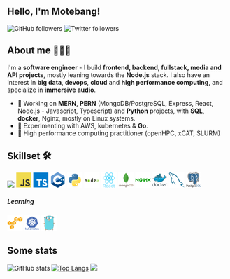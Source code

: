 ## Hello, I'm Motebang!

![GitHub followers](https://img.shields.io/github/followers/lebusa?style=social)
![Twitter followers](https://img.shields.io/twitter/follow/sirfongfong?style=social)

## About me 👨🏽‍💻    

I'm a **software engineer** - I build **frontend, backend, fullstack, media and API projects**, mostly leaning towards the **Node.js** stack. I also have an interest in **big data**, **devops**, **cloud** and **high performance computing**, and specialize in **immersive audio**.

- 🔭 Working on **MERN**, **PERN** (MongoDB/PostgreSQL, Express, React, Node.js - Javascript, Typescript) and **Python** projects, with **SQL**, **docker**, Nginx, mostly on Linux systems.
- 🌱 Experimenting with AWS, kubernetes &amp; **Go**.
- 🚀 High performance computing practitioner (openHPC, xCAT, SLURM) 


## Skillset 🛠️
<img src="https://img.icons8.com/ios/35/000000/audio-wave--v2.png"/> <img src="https://github.com/devicons/devicon/blob/master/icons/javascript/javascript-original.svg" alt="JavaScript"  height="35" /> <img src="https://github.com/devicons/devicon/blob/master/icons/typescript/typescript-original.svg" alt="TypeScript"  height="35" /> <img src="https://github.com/devicons/devicon/blob/master/icons/cplusplus/cplusplus-original.svg" alt="C++"  height="35" />  <img src="https://github.com/devicons/devicon/blob/master/icons/python/python-original.svg" alt="Python"  height="35" /> <img src="https://github.com/devicons/devicon/blob/master/icons/nodejs/nodejs-original-wordmark.svg" alt="Node.js"  height="35" /> <img src="https://github.com/devicons/devicon/blob/master/icons/react/react-original-wordmark.svg" alt="React.js"  height="35" /> <img src="https://github.com/devicons/devicon/blob/master/icons/mongodb/mongodb-original-wordmark.svg" alt="mongodb" height="35" />  <img src="https://github.com/devicons/devicon/blob/master/icons/nginx/nginx-original.svg" alt="nginx" height="35" /> <img src="https://github.com/devicons/devicon/blob/master/icons/docker/docker-original-wordmark.svg" alt="docker" height="35" /> <img src="https://github.com/devicons/devicon/blob/master/icons/mysql/mysql-plain.svg" alt="docker" height="35" /> <img src="https://github.com/devicons/devicon/blob/master/icons/postgresql/postgresql-original-wordmark.svg" alt="postgresql" height="35" />



##### Learning
 <img src="https://github.com/devicons/devicon/blob/master/icons/amazonwebservices/amazonwebservices-original.svg" alt="AWS" height="35" />  <img src="https://github.com/devicons/devicon/blob/master/icons/kubernetes/kubernetes-plain-wordmark.svg" alt="kubernetes" height="35" />   <img src="https://github.com/devicons/devicon/blob/master/icons/go/go-original.svg" alt="golang" height="35" /> 


## Some stats

![GitHub stats](https://github-readme-stats.vercel.app/api?username=lebusa&show_icons=true&title_color=000000) [![Top Langs](https://github-readme-stats.vercel.app/api/top-langs/?username=lebusa&layout=compact)](https://github.com/lebusa/github-readme-stats) <img src="https://c.tenor.com/IoooQf-AFnUAAAAM/code-programmer.gif" height="100" />


<!--
**lebusa/lebusa** is a ✨ _special_ ✨ repository because its `README.md` (this file) appears on your GitHub profile.

Here are some ideas to get you started:

- 🔭 I’m currently working on ...
- 🌱 I’m currently learning ...
- 👯 I’m looking to collaborate on ...
- 🤔 I’m looking for help with ...
- 💬 Ask me about ...
- 📫 How to reach me: ...
- 😄 Pronouns: ...
- ⚡ Fun fact: ...
-->


